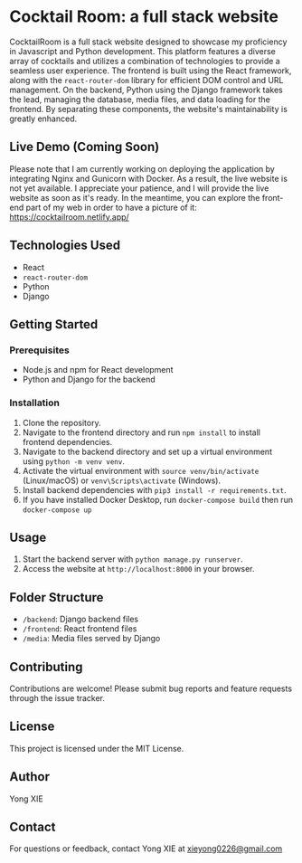 # Cocktail Room: a full stack website

CocktailRoom is a full stack website designed to showcase my proficiency in Javascript and Python development. This platform features a diverse array of cocktails and utilizes a combination of technologies to provide a seamless user experience. The frontend is built using the React framework, along with the `react-router-dom` library for efficient DOM control and URL management. On the backend, Python using the Django framework takes the lead, managing the database, media files, and data loading for the frontend. By separating these components, the website's maintainability is greatly enhanced.

## Live Demo (Coming Soon)

Please note that I am currently working on deploying the application by integrating Nginx and Gunicorn with Docker. As a result, the live website is not yet available. I appreciate your patience, and I will provide the live website as soon as it's ready. In the meantime, you can explore the front-end part of my web in order to have a picture of it: https://cocktailroom.netlify.app/

## Technologies Used

- React
- `react-router-dom`
- Python
- Django

## Getting Started

### Prerequisites

- Node.js and npm for React development
- Python and Django for the backend

### Installation

1. Clone the repository.
2. Navigate to the frontend directory and run `npm install` to install frontend dependencies.
3. Navigate to the backend directory and set up a virtual environment using `python -m venv venv`.
4. Activate the virtual environment with `source venv/bin/activate` (Linux/macOS) or `venv\Scripts\activate` (Windows).
5. Install backend dependencies with `pip3 install -r requirements.txt`.
6. If you have installed Docker Desktop, run `docker-compose build` then run `docker-compose up` 

## Usage

1. Start the backend server with `python manage.py runserver`.
2. Access the website at `http://localhost:8000` in your browser.

## Folder Structure

- `/backend`: Django backend files
- `/frontend`: React frontend files
- `/media`: Media files served by Django

## Contributing

Contributions are welcome! Please submit bug reports and feature requests through the issue tracker.

## License

This project is licensed under the MIT License.

## Author

Yong XIE

## Contact

For questions or feedback, contact Yong XIE at xieyong0226@gmail.com
